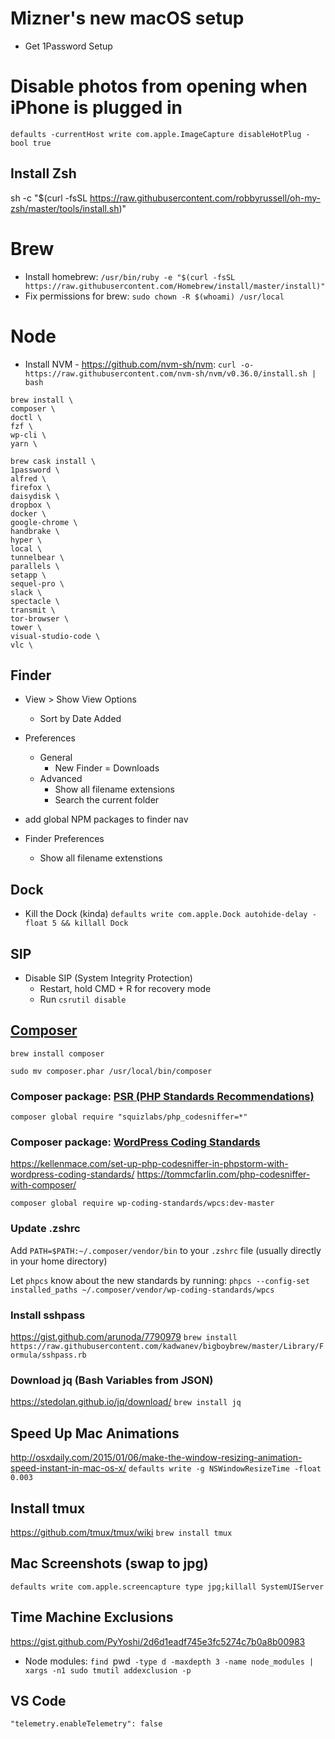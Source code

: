 # Mizner's new macOS setup

* Get 1Password Setup

# Disable photos from opening when iPhone is plugged in
`defaults -currentHost write com.apple.ImageCapture disableHotPlug -bool true`

## Install Zsh
sh -c "$(curl -fsSL https://raw.githubusercontent.com/robbyrussell/oh-my-zsh/master/tools/install.sh)"

# Brew
* Install homebrew: `/usr/bin/ruby -e "$(curl -fsSL https://raw.githubusercontent.com/Homebrew/install/master/install)"`
* Fix permissions for brew: `sudo chown -R $(whoami) /usr/local`

# Node
* Install NVM - https://github.com/nvm-sh/nvm: `curl -o- https://raw.githubusercontent.com/nvm-sh/nvm/v0.36.0/install.sh | bash`
```
brew install \
composer \
doctl \
fzf \
wp-cli \
yarn \
```

```
brew cask install \
1password \
alfred \
firefox \
daisydisk \
dropbox \
docker \
google-chrome \
handbrake \
hyper \
local \
tunnelbear \
parallels \
setapp \
sequel-pro \
slack \
spectacle \
transmit \
tor-browser \
tower \
visual-studio-code \
vlc \
```

## Finder
* View > Show View Options
	* Sort by Date Added
* Preferences
	* General
		* New Finder = Downloads
	* Advanced
		* Show all filename extensions
		* Search the current folder


* add global NPM packages to finder nav
* Finder Preferences
  - Show all filename extenstions

## Dock
* Kill the Dock (kinda) `defaults write com.apple.Dock autohide-delay -float 5 && killall Dock`

## SIP
* Disable SIP (System Integrity Protection)
  - Restart, hold CMD + R for recovery mode
  - Run `csrutil disable`

## [Composer](https://getcomposer.org/)
`brew install composer`

`sudo mv composer.phar /usr/local/bin/composer`

### Composer package: [PSR (PHP Standards Recommendations)](http://www.php-fig.org/psr/)

`composer global require "squizlabs/php_codesniffer=*"`

### Composer package: [WordPress Coding Standards](https://github.com/WordPress-Coding-Standards/WordPress-Coding-Standards/)
https://kellenmace.com/set-up-php-codesniffer-in-phpstorm-with-wordpress-coding-standards/
https://tommcfarlin.com/php-codesniffer-with-composer/

`composer global require wp-coding-standards/wpcs:dev-master`

### Update .zshrc
Add `PATH=$PATH:~/.composer/vendor/bin` to your `.zshrc` file (usually directly in your home directory)

Let `phpcs` know about the new standards by running:
`phpcs --config-set installed_paths ~/.composer/vendor/wp-coding-standards/wpcs`

### Install sshpass
https://gist.github.com/arunoda/7790979
`brew install https://raw.githubusercontent.com/kadwanev/bigboybrew/master/Library/Formula/sshpass.rb`

### Download jq (Bash Variables from JSON)
https://stedolan.github.io/jq/download/
`brew install jq`

## Speed Up Mac Animations
http://osxdaily.com/2015/01/06/make-the-window-resizing-animation-speed-instant-in-mac-os-x/
`defaults write -g NSWindowResizeTime -float 0.003`

## Install tmux
https://github.com/tmux/tmux/wiki
`brew install tmux`

## Mac Screenshots (swap to jpg)
`defaults write com.apple.screencapture type jpg;killall SystemUIServer`


## Time Machine Exclusions
https://gist.github.com/PyYoshi/2d6d1eadf745e3fc5274c7b0a8b00983
* Node modules: `find `pwd` -type d -maxdepth 3 -name node_modules | xargs -n1 sudo tmutil addexclusion -p`


## VS Code
    "telemetry.enableTelemetry": false

